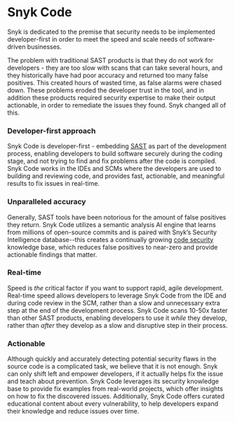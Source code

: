 # Snyk Code

Snyk is dedicated to the premise that security needs to be implemented developer-first in order to meet the speed and scale needs of software-driven businesses.

The problem with traditional SAST products is that they do not work for developers - they are too slow with scans that can take several hours, and they historically have had poor accuracy and returned too many false positives. This created hours of wasted time, as false alarms were chased down. These problems eroded the developer trust in the tool, and in addition these products required security expertise to make their output actionable, in order to remediate the issues they found. Snyk changed all of this.

### Developer-first approach

Snyk Code is developer-first - embedding [SAST](https://snyk.io/learn/application-security/static-application-security-testing/) as part of the development process, enabling developers to build software securely during the coding stage, and not trying to find and fix problems after the code is compiled. Snyk Code works in the IDEs and SCMs where the developers are used to building and reviewing code, and provides fast, actionable, and meaningful results to fix issues in real-time.

### Unparalleled accuracy

Generally, SAST tools have been notorious for the amount of false positives they return. Snyk Code utilizes a semantic analysis AI engine that learns from millions of open-source commits and is paired with Snyk’s Security Intelligence database--this creates a continually growing [code security](https://snyk.io/learn/secure-coding-practices/) knowledge base, which reduces false positives to near-zero and provide actionable findings that matter.

### Real-time

Speed is _the_ critical factor if you want to support rapid, agile development. Real-time speed allows developers to leverage Snyk Code from the IDE and during code review in the SCM, rather than a slow and unnecessary extra step at the end of the development process. Snyk Code scans 10-50x faster than other SAST products, enabling developers to use it _while_ they develop, rather than _after_ they develop as a slow and disruptive step in their process.

### Actionable

Although quickly and accurately detecting potential security flaws in the source code is a complicated task, we believe that it is not enough. Snyk can only shift left and empower developers, if it actually helps fix the issue and teach about prevention. Snyk Code leverages its security knowledge base to provide fix examples from real-world projects, which offer insights on how to fix the discovered issues. Additionally, Snyk Code offers curated educational content about every vulnerability, to help developers expand their knowledge and reduce issues over time.
